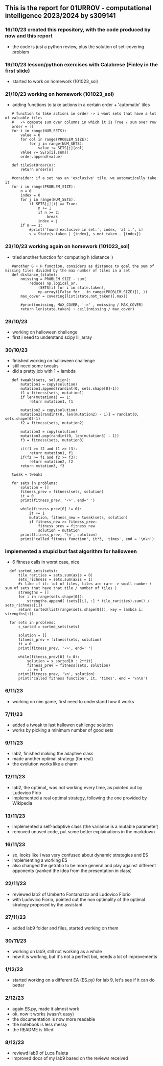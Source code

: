 ## This is the report for 01URROV - computational intelligence 2023/2024 by s309141

### 16/10/23 created this repository, with the code produced by now and this report
-  the code is just a python review, plus the solution of set-covering problem

### 19/10/23 lesson/python exercises with Calabrese (Finley in the first slide)
-  started to work on homework (101023_sol)

### 21/10/23 working on homework (101023_sol)
-  adding functions to take actions in a certain order + 'automatic' tiles
 ```
    # function to take actions in order -> i want sets that have a lot of valuable tiles 
    #   -> compute sum over columns in which it is True / sum over row
    order = []
    for i in range(NUM_SETS):
        value = 0
        for col in range(PROBLEM_SIZE):
            for j in range(NUM_SETS):    
                value += SETS[j][col]
        value /= SETS[i].sum()
        order.append(value)

    def tileSetOrder(n):
        return order[n]
 
    #consider: if a set has an 'exclusive' tile, we automatically take it
    for i in range(PROBLEM_SIZE):
        n = 0
        index = 0
        for j in range(NUM_SETS):
            if SETS[j][i] == True:
                n += 1
                if n >= 2:
                    break
                index = j
        if n == 1:
            #print('found exclusive in set:', index, 'at i:', i)        
            s = State(s.taken | {index}, s.not_taken - {index})
 ``` 

### 23/10/23 working again on homework (101023_sol)
-  tried another function for computing h (distance_)
 ```
    #another G + H function, considers as distance to goal the sum of missing tiles divided by the max number of tiles in a set 
    def distance_(state):   
        nmissing = PROBLEM_SIZE - sum(
            reduce( np.logical_or,
                [SETS[i] for i in state.taken],
                np.array([False for _ in range(PROBLEM_SIZE)]), ))
        max_cover = covering[list(state.not_taken)].max()

        #print(nmissing, MAX_COVER, '->' , nmissing / MAX_COVER)
        return len(state.taken) + ceil(nmissing / max_cover)
 ```

### 29/10/23
- working on halloween challenge
- first i need to understand scipy lil_array

### 30/10/23
- finished working on halloween challenge
- still need some tweaks
- did a pretty job with 1 + lambda
 ```
    def tweak3(sets, solution): 
        mutation1 = copy(solution)
        mutation1.append(randint(0, sets.shape[0]-1))
        f1 = fitness(sets, mutation1)
        if len(mutation1) == 1:
            return mutation1, f1
        
        mutation2 = copy(solution)    
        mutation2[randint(0, len(mutation2) - 1)] = randint(0, sets.shape[0]-1) 
        f2 = fitness(sets, mutation2)

        mutation3 = copy(solution)
        mutation3.pop(randint(0, len(mutation3) - 1)) 
        f3 = fitness(sets, mutation3)

        if(f1 >= f2 and f1 >= f3):
            return mutation1, f1
        if(f2 >= f1 and f2 >= f3):
            return mutation2, f2  
        return mutation3, f3

    tweak = tweak3

    for sets in problems:
        solution = []
        fitness_prev = fitness(sets, solution)
        it = 0
        print(fitness_prev, '->', end=' ')

        while(fitness_prev[0] != 0):
            it += 1
            mutation, fitness_new = tweak(sets, solution)
            if fitness_new >= fitness_prev:
                fitness_prev = fitness_new
                solution = mutation  
        print(fitness_prev, '\n', solution)
        print('called fitness function', it*3, 'times', end = '\n\n')
 ```
### implemented a stupid but fast algorithm for halloween
 - 6 fitness calls in worst case, nice
  ```
    def sorted_sets(sets):
        tile_rarities = sets.sum(axis = 0)
        sets_richness = sets.sum(axis = 1)
        #i like if if: lot of tiles, tiles are rare -> small number ( sum of sets that have that tile / number of tiles )
        strengths = []
        for i in range(sets.shape[0]):
            strengths.append( (sets[[i], :] * tile_rarities).sum() / sets_richness[i])
        return sorted(list(range(sets.shape[0])), key = lambda i: strengths[i])   

    for sets in problems:
        s_sorted = sorted_sets(sets)
        
        solution = []
        fitness_prev = fitness(sets, solution)
        it = 0
        print(fitness_prev, '->', end=' ')

        while(fitness_prev[0] != 0):
            solution = s_sorted[0 : 2**it]
            fitness_prev = fitness(sets, solution)
            it += 1      
        print(fitness_prev, '\n', solution)
        print('called fitness function', it, 'times', end = '\n\n')
 ```

### 6/11/23
 - working on nim game, first need to understand how it works

### 7/11/23
 - added a tweak to last hallowen cahllenge solution
 - works by picking a minimum number of good sets
   
### 9/11/23
 - lab2, finished making the adaptive class
 - made another optimal strategy (for real)
 - the evolution works like a charm

### 12/11/23
 - lab2, the optimal_ was not working every time, as pointed out by Ludovico Firio
 - implemented a real optimal strategy, following the one provided by Wikipedia

### 13/11/23
 - implemented a self-adaptive class (the variance is a mutable parameter)
 - removed unused code, put some better explainations in the markdown

### 16/11/23
 - so, looks like i was very confused about dynamic strategies and ES
 - implementing a working ES
 - also changed the getratio to be more general and play against different opponents (yanked the idea from the presentation in class)
 
 ### 22/11/23
  - reviewed lab2 of Umberto Fontanazza and Ludovico Fiorio
  - with Ludovico Fiorio, pointed out the non optimality of the optimal strategy proposed by the assistant

### 27/11/23
 - added lab9 folder and files, started working on them

### 30/11/23
 - working on lab9, still not working as a whole
 - now it is working, but it's not a perfect boi, needs a lot of improvements

### 1/12/23
 - started working on a different EA (ES.py) for lab 9, let's see if it can do better

### 2/12/23
 - again ES.py, made it almost work
 - ok, now it works (wasn't easy)
 - the documentation is now more readable
 - the notebook is less messy
 - the README is filled

### 8/12/23
 - reviewd lab9 of Luca Faieta
 - improved docs of my lab9 based on the reviews received
